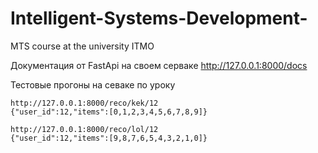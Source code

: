 # Intelligent-Systems-Development-
MTS course at the university ITMO

Документация от FastApi на своем серваке 
http://127.0.0.1:8000/docs

Тестовые прогоны на севаке по уроку 
```
http://127.0.0.1:8000/reco/kek/12
{"user_id":12,"items":[0,1,2,3,4,5,6,7,8,9]}

http://127.0.0.1:8000/reco/lol/12
{"user_id":12,"items":[9,8,7,6,5,4,3,2,1,0]}
```
